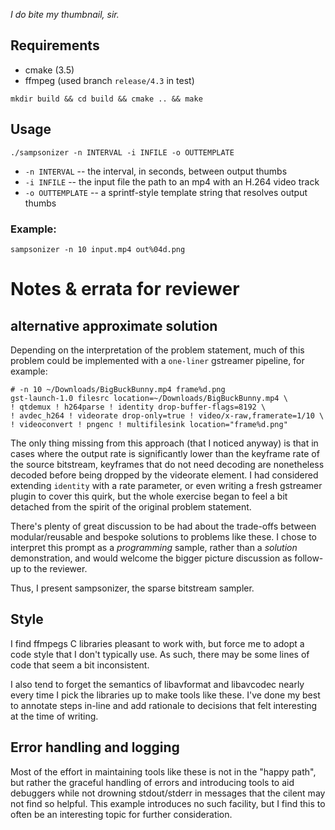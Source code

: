 _I do bite my thumbnail, sir._

## Requirements

* cmake (3.5)
* ffmpeg (used branch `release/4.3` in test)

```
mkdir build && cd build && cmake .. && make
```

## Usage

`./sampsonizer -n INTERVAL -i INFILE -o OUTTEMPLATE`

* `-n INTERVAL` -- the interval, in seconds, between output thumbs
* `-i INFILE` -- the input file the path to an mp4 with an H.264 video track
* `-o OUTTEMPLATE` -- a sprintf-style template string that resolves output thumbs

### Example:

`sampsonizer -n 10 input.mp4 out%04d.png`

# Notes & errata for reviewer

## alternative approximate solution

Depending on the interpretation of the problem statement, much of this problem
could be implemented with a `one-liner` gstreamer pipeline, for example:

```
# -n 10 ~/Downloads/BigBuckBunny.mp4 frame%d.png
gst-launch-1.0 filesrc location=~/Downloads/BigBuckBunny.mp4 \
! qtdemux ! h264parse ! identity drop-buffer-flags=8192 \
! avdec_h264 ! videorate drop-only=true ! video/x-raw,framerate=1/10 \
! videoconvert ! pngenc ! multifilesink location="frame%d.png"

```

The only thing missing from this approach (that I noticed anyway) is that
in cases where the output rate is significantly lower than the keyframe rate
of the source bitstream, keyframes that do not need decoding are nonetheless
decoded before being dropped by the videorate element. I had considered
extending `identity` with a rate parameter, or even writing a fresh gstreamer
plugin to cover this quirk, but the whole exercise began to feel a bit detached
from the spirit of the original problem statement.

There's plenty of great discussion to be had about the trade-offs between
modular/reusable and bespoke solutions to problems like these.
I chose to interpret this prompt as a _programming_ sample, rather than a
_solution_ demonstration, and would welcome the bigger picture discussion as
follow-up to the reviewer.

Thus, I present sampsonizer, the sparse bitstream sampler.

## Style

I find ffmpegs C libraries pleasant to work with, but force me to adopt a code
style that I don't typically use. As such, there may be some lines of code that
seem a bit inconsistent.

I also tend to forget the semantics of libavformat and libavcodec nearly every
time I pick the libraries up to make tools like these. I've done my best to
annotate steps in-line and add rationale to decisions that felt interesting at
the time of writing.

## Error handling and logging

Most of the effort in maintaining tools like these is not in the "happy path",
but rather the graceful handling of errors and introducing tools to aid
debuggers while not drowning stdout/stderr in messages that the cilent may not
find so helpful. This example introduces no such facility, but I find this to
often be an interesting topic for further consideration.
